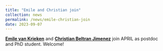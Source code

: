 ```yaml
---
title: "Emile and Christian join"
collection: news
permalink: /news/emile-christian-join
date: 2023-09-07
---
```

<a href="https://emilevankrieken.com/"><b>Emile van Krieken</b></a> and <a href="/people"><b>Christian Beltran Jimenez</b></a> join APRIL as postdoc and PhD student. Welcome!
